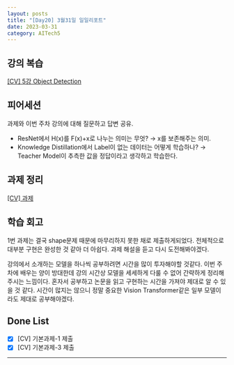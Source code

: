 ```yaml
---
layout: posts
title: "[Day20] 3월31일 일일리포트"
date: 2023-03-31
category: AITech5
---
```


## 강의 복습

[[CV] 5강 Object Detection](https://www.notion.so/CV-5-Object-Detection-0cd97f1371f04f7cb154c60a64790dc7) 

## 피어세션

과제와 이번 주차 강의에 대해 질문하고 답변 공유.

- ResNet에서 H(x)를 F(x)+x로 나누는 의미는 무엇? → x를 보존해주는 의미.
- Knowledge Distillation에서 Label이 없는 데이터는 어떻게 학습하나? → Teacher Model이 추측한 값을 정답이라고 생각하고 학습한다.

## 과제 정리

[[CV] 과제](https://www.notion.so/CV-acc3ffdfeec74d3f83242b6380ae40da) 

## 학습 회고

1번 과제는 결국 shape문제 때문에 마무리하지 못한 채로 제출하게되었다. 전체적으로 대부분 구현은 완성한 것 같아 더 아쉽다. 과제 해설을 듣고 다시 도전해봐야겠다.

강의에서 소개하는 모델을 하나씩 공부하려면 시간을 많이 투자해야할 것같다. 이번 주차에 배우는 양이 방대한데 강의 시간상 모델을 세세하게 다룰 수 없어 간략하게 정리해주시는 느낌이다. 혼자서 공부하고 논문을 읽고 구현하는 시간을 가져야 제대로 알 수 있을 것 같다. 시간이 많지는 않으니 정말 중요한 Vision Transformer같은 일부 모델이라도 제대로 공부해야겠다.

## Done List

- [x]  [CV] 기본과제-1 제출
- [x]  [CV] 기본과제-3 제출

---
